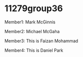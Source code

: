 # 11279group36

Member1: Mark McGinnis

Member2: Michael McGaha

Member3: This is Faizan Mohammad

Member4: This is Daniel Park
